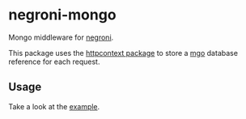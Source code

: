 # negroni-mongo
Mongo middleware for [negroni](https://github.com/codegangsta/negroni).

This package uses the [httpcontext package](https://github.com/nbio/httpcontext) to store a [mgo](https://labix.org/mgo) database reference for each request.

## Usage

Take a look at the [example](./example/main.go).
